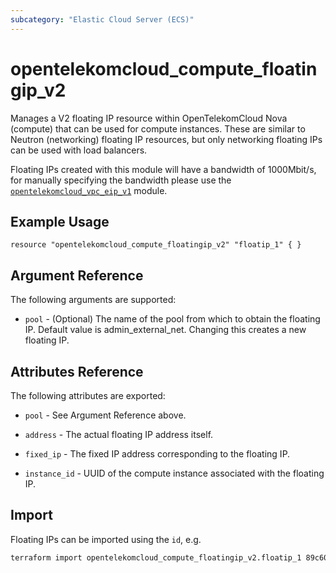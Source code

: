 ```yaml
---
subcategory: "Elastic Cloud Server (ECS)"
---
```


# opentelekomcloud_compute_floatingip_v2

Manages a V2 floating IP resource within OpenTelekomCloud Nova (compute)
that can be used for compute instances.
These are similar to Neutron (networking) floating IP resources,
but only networking floating IPs can be used with load balancers.

Floating IPs created with this module will have a bandwidth of 1000Mbit/s,
for manually specifying the bandwidth please use the
[`opentelekomcloud_vpc_eip_v1`](vpc_eip_v1.md) module.


## Example Usage

```hcl
resource "opentelekomcloud_compute_floatingip_v2" "floatip_1" { }
```

## Argument Reference

The following arguments are supported:

* `pool` - (Optional) The name of the pool from which to obtain the floating
  IP. Default value is admin_external_net. Changing this creates a new floating IP.

## Attributes Reference

The following attributes are exported:

* `pool` - See Argument Reference above.

* `address` - The actual floating IP address itself.

* `fixed_ip` - The fixed IP address corresponding to the floating IP.

* `instance_id` - UUID of the compute instance associated with the floating IP.

## Import

Floating IPs can be imported using the `id`, e.g.

```sh
terraform import opentelekomcloud_compute_floatingip_v2.floatip_1 89c60255-9bd6-460c-822a-e2b959ede9d2
```
